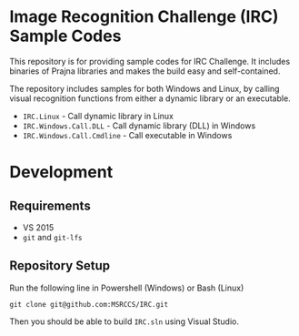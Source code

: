 # Image Recognition Challenge (IRC) Sample Codes
This repository is for providing sample codes for IRC Challenge. It includes binaries of Prajna libraries and makes the build easy and self-contained.

The repository includes samples for both Windows and Linux, by calling visual recognition functions from either a dynamic library or an executable.

- `IRC.Linux` - Call dynamic library in Linux
- `IRC.Windows.Call.DLL` - Call dynamic library (DLL) in Windows
- `IRC.Windows.Call.Cmdline` - Call executable in Windows

# Development
## Requirements
- VS 2015
- `git` and `git-lfs`

## Repository Setup
Run the following line in Powershell (Windows) or Bash (Linux)

    git clone git@github.com:MSRCCS/IRC.git
    
Then you should be able to build `IRC.sln` using Visual Studio.

